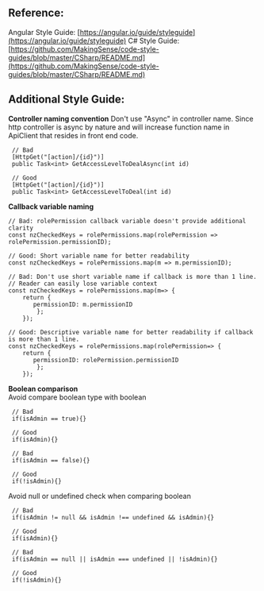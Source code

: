## Reference:
Angular Style Guide: [https://angular.io/guide/styleguide](https://angular.io/guide/styleguide)
C# Style Guide: [https://github.com/MakingSense/code-style-guides/blob/master/CSharp/README.md](https://github.com/MakingSense/code-style-guides/blob/master/CSharp/README.md)

## Additional Style Guide:

**Controller naming convention**
Don't use "Async" in controller name. Since http controller is async by nature and will increase function name in ApiClient that resides in front end code.
   

     // Bad
     [HttpGet("[action]/{id}")]
     public Task<int> GetAccessLevelToDealAsync(int id)     
     
     // Good
     [HttpGet("[action]/{id}")]
     public Task<int> GetAccessLevelToDeal(int id)
     
**Callback variable naming**

    // Bad: rolePermission callback variable doesn't provide additional clarity
    const nzCheckedKeys = rolePermissions.map(rolePermission => rolePermission.permissionID);

	// Good: Short variable name for better readability
    const nzCheckedKeys = rolePermissions.map(m => m.permissionID);
    
    // Bad: Don't use short variable name if callback is more than 1 line. 
    // Reader can easily lose variable context
    const nzCheckedKeys = rolePermissions.map(m=> {
	    return {
		   permissionID: m.permissionID
		    };
	    });
    
    // Good: Descriptive variable name for better readability if callback is more than 1 line. 
    const nzCheckedKeys = rolePermissions.map(rolePermission=> {
	    return {
		   permissionID: rolePermission.permissionID
		    };
	    });


**Boolean comparison**  
Avoid compare boolean type with boolean
 

     // Bad
     if(isAdmin == true){}
     
     // Good
     if(isAdmin){}
     
     // Bad
     if(isAdmin == false){}
     
     // Good
     if(!isAdmin){}
     
Avoid null or undefined check when comparing boolean
 

     // Bad
     if(isAdmin != null && isAdmin !== undefined && isAdmin){}
     
     // Good
     if(isAdmin){}
     
     // Bad
     if(isAdmin == null || isAdmin === undefined || !isAdmin){}
     
     // Good
     if(!isAdmin){}
     

